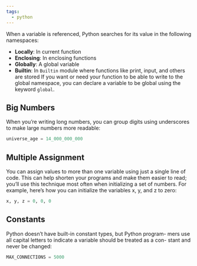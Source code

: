 ```yaml
---
tags:
  - python
---
```


When a variable is referenced, Python searches for its value in the following namespaces:

- **Locally**: In current function
- **Enclosing**: In enclosing functions
- **Globally**: A global variable
- **Builtin**: In `Builtin` module where functions like print, input, and others are stored
  If you want or need your function to be able to write to the global namespace, you can declare a variable to be global using the keyword `global`.

## Big Numbers

When you’re writing long numbers, you can group digits using underscores
to make large numbers more readable:

```python
universe_age = 14_000_000_000
```

## Multiple Assignment

You can assign values to more than one variable using just a single line of
code. This can help shorten your programs and make them easier to read;
you’ll use this technique most often when initializing a set of numbers.
For example, here’s how you can initialize the variables x, y, and z to zero:

```python
x, y, z = 0, 0, 0
```

## Constants

Python doesn’t have built-in constant types, but Python program-
mers use all capital letters to indicate a variable should be treated as a con-
stant and never be changed:

```python
MAX_CONNECTIONS = 5000
```
